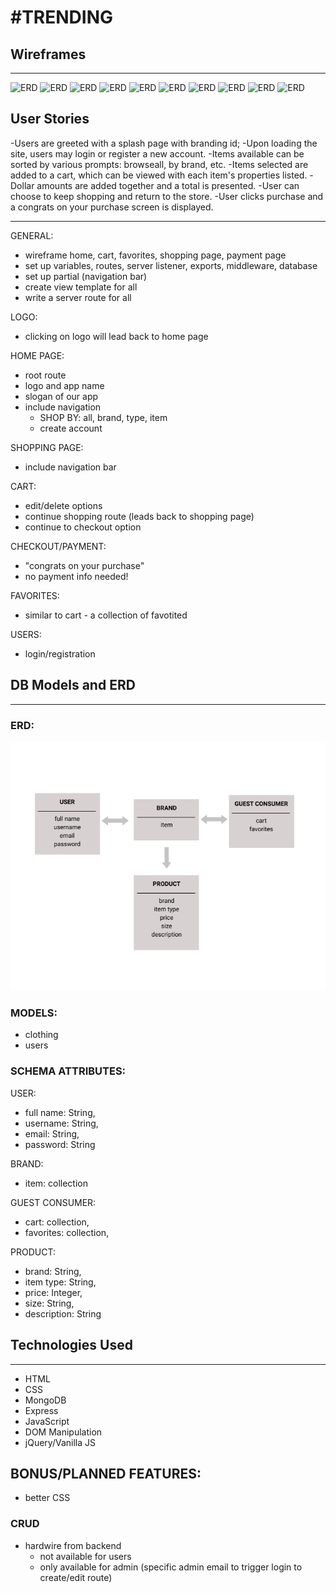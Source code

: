 # #TRENDING  


## Wireframes
---
![ERD](images/images/coversheet.jpg)
![ERD](images/images/login.jpg)
![ERD](images/images/register.jpg)
![ERD](images/images/browseall.jpg)
![ERD](images/images/bybrand.jpg)
![ERD](images/images/bystyle.jpg)
![ERD](images/images/byprice.jpg)
![ERD](images/images/cart.jpg)
![ERD](images/images/purchase.jpg)
![ERD](images/images/Models.png)



## User Stories

-Users are greeted with a splash page with branding id;
-Upon loading the site, users may login or register a new account.
-Items available can be sorted by various prompts: browseall, by   brand, etc.
-Items selected are added to a cart, which can be viewed with each item's properties listed. 
-Dollar amounts are added together and a total is presented. 
-User can choose to keep shopping and return to the store.
-User clicks purchase and a congrats on your purchase screen is displayed. 

---
GENERAL:
- wireframe home, cart, favorites, shopping page, payment page
- set up variables, routes, server listener, exports, middleware, database
- set up partial (navigation bar)
- create view template for all
- write a server route for all


LOGO:
- clicking on logo will lead back to home page


HOME PAGE:
- root route
- logo and app name
- slogan of our app
- include navigation 
    - SHOP BY: all, brand, type, item
    - create account


SHOPPING PAGE:
- include navigation bar


CART:
- edit/delete options
- continue shopping route (leads back to shopping page)
- continue to checkout option


CHECKOUT/PAYMENT:
- "congrats on your purchase"
- no payment info needed!


FAVORITES:
- similar to cart - a collection of favotited


USERS:
- login/registration



## DB Models and ERD
---
### ERD:
![ERD](images/Models.png)

### MODELS:
- clothing
- users

### SCHEMA ATTRIBUTES:
USER:
- full name: String,
- username: String,
- email: String,
- password: String

BRAND:
- item: collection

GUEST CONSUMER:
- cart: collection,
- favorites: collection,


PRODUCT:
- brand: String,
- item type: String,
- price: Integer,
- size: String,
- description: String

## Technologies Used
---
- HTML
- CSS
- MongoDB
- Express
- JavaScript
- DOM Manipulation
- jQuery/Vanilla JS

## BONUS/PLANNED FEATURES:
- better CSS
### CRUD
- hardwire from backend 
    - not available for users
    - only available for admin (specific admin email to trigger login to create/edit route)

